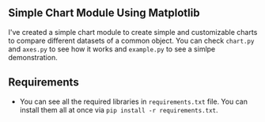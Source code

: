 ## Simple Chart Module Using Matplotlib
I've created a simple chart module to create simple and customizable charts to compare different datasets of a common object. You can check `chart.py` and `axes.py` to see how it works and `example.py` to see a simlpe demonstration.

## Requirements
- You can see all the required libraries in `requirements.txt` file. You can install them all at once via `pip install -r requirements.txt`.
